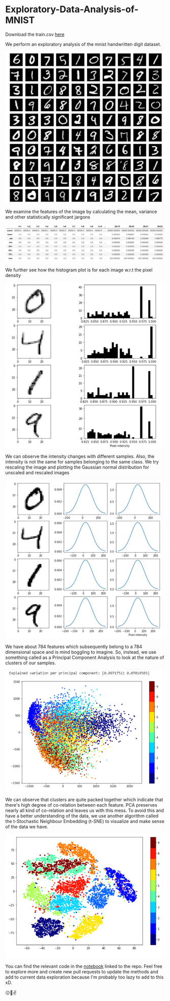# Exploratory-Data-Analysis-of-MNIST

Download the train.csv [here](https://www.kaggle.com/oddrationale/mnist-in-csv)

We perform an exploratory analysis of the mnist handwritten digit dataset.

![The dataset](images/dataset_sample.png)


We examine the features of the image by calculating the mean, variance and other statistically significant jargons

![Feature description](images/feature_description.png)

We further see how the histogram plot is for each image w.r.t the pixel density

![Histogram Plot](images/histogram_plot.png)

We can observe the intensity changes with different samples. Also, the intensity is not the same for samples belonging to the same class. 
We try rescaling the image and plotting the Gaussian normal distribution for unscaled and rescaled images

![Normal Plots](images/normal_plot.png)

We have about 784 features which subsequently belong to a 784 dimensional space and is mind boggling to imagine. So, instead, we use something called as 
a Principal Component Analysis to look at the nature of clusters of our samples.

![PCA](images/pca_scatterplot.png)

We can observe that clusters are quite packed together which indicate that there's high degree of co-relation between each feature. PCA preserves nearly all kind of co-relation and leaves us with this mess. To avoid this and have a better understanding of the data, we use another algorithm called the t-Stochastic Neighbour Embedding (t-SNE) to visualize and make sense of the data we have. 

![t-SNE](images/t-sne_scatterplot.png)

You can find the relevant code in the [notebook](EDA%20MNIST.ipynb) linked to the repo. Feel free to explore more and create new pull requests to update the methods and add to current data exploration because I'm probably too lazy to add to this xD. 

:kissing::musical_note::v:
